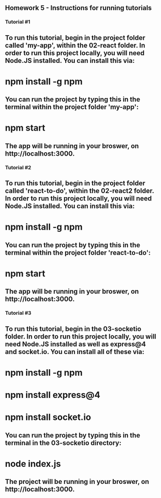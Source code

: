 ## Homework 5 - Instructions for running tutorials

### Tutorial #1
## To run this tutorial, begin in the project folder called 'my-app', within the 02-react folder. In order to run this project locally, you will need Node.JS installed. You can install this via:
# npm install -g npm

## You can run the project by typing this in the terminal within the project folder 'my-app':
# npm start

## The app will be running in your broswer, on http://localhost:3000.

### Tutorial #2
## To run this tutorial, begin in the project folder called 'react-to-do', within the 02-react2 folder. In order to run this project locally, you will need Node.JS installed. You can install this via:
# npm install -g npm

## You can run the project by typing this in the terminal within the project folder 'react-to-do':
# npm start

## The app will be running in your broswer, on http://localhost:3000.

### Tutorial #3
## To run this tutorial, begin in the 03-socketio folder. In order to run this project locally, you will need Node.JS installed as well as express@4 and socket.io. You can install all of these via:
# npm install -g npm
# npm install express@4

# npm install socket.io

## You can run the project by typing this in the terminal in the 03-socketio directory:
# node index.js

## The project will be running in your broswer, on http://localhost:3000.